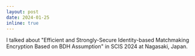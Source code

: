 ```yaml
---
layout: post
date: 2024-01-25 
inline: true
---
```


I talked about "Efficient and Strongly-Secure Identity-based Matchmaking Encryption Based on BDH Assumption" in SCIS 2024 at Nagasaki, Japan.
